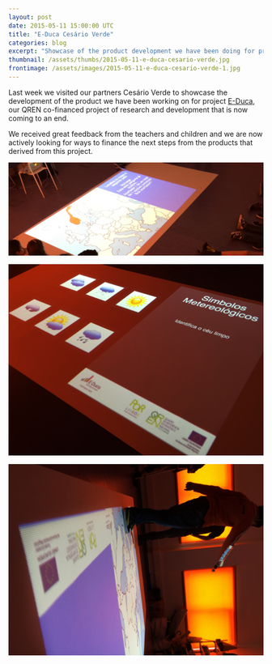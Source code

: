 ```yaml
---
layout: post
date: 2015-05-11 15:00:00 UTC
title: "E-Duca Cesário Verde"
categories: blog
excerpt: "Showcase of the product development we have been doing for project E-Duca at Cesário Verde."
thumbnail: /assets/thumbs/2015-05-11-e-duca-cesario-verde.jpg
frontimage: /assets/images/2015-05-11-e-duca-cesario-verde-1.jpg
---
```


Last week we visited our partners Cesário Verde to showcase the development of the product we have been working on for project [E-Duca][1], our QREN co-financed project of research and development that is now coming to an end.

We received great feedback from the teachers and children and we are now actively looking for ways to finance the next steps from the products that derived from this project.

![](/assets/images/2015-05-11-e-duca-cesario-verde-1.jpg)

![](/assets/images/2015-05-11-e-duca-cesario-verde-2.jpg)

![](/assets/images/2015-05-11-e-duca-cesario-verde-3.jpg)

[1]: http://e-duca.cc/
